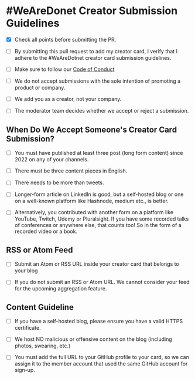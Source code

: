 # #WeAreDonet Creator Submission Guidelines

* [x] Check all points before submitting the PR.

* [ ] By submitting this pull request to add my creator card, I verify that I adhere to the #WeAreDotnet creator card submission guidelines.

* [ ] Make sure to follow our [Code of Conduct](https://github.com/wearedotnet/dotnet-creator-cards/blob/master/CODE_OF_CONDUCT.md) 

* [ ] We do not accept submissions with the sole intention of promoting a product or company.

* [ ]  We add you as a creator, not your company. 

* [ ]  The moderator team decides whether we accept or reject a submission.

## When Do We Accept Someone's Creator Card Submission? 

* [ ] You must have published at least three post (long form content) since 2022 on any of your channels. 

* [ ] There must be three content pieces in English. 

* [ ] There needs to be more than tweets. 

* [ ] Longer-form article on LinkedIn is good, but a self-hosted blog or one on a well-known platform like Hashnode, medium etc., is better. 

* [ ] Alternatively, you contributed with another form on a platform like YouTube, Twitch, Udemy or Pluralsight. If you have some recorded talks of conferences or anywhere else, that counts too! So in the form of a recorded video or a book. 

## RSS or Atom Feed 

* [ ] Submit an Atom or RSS URL inside your creator card that belongs to your blog 

* [ ] If you do not submit an RSS or Atom URL. We cannot consider your feed for the upcoming aggregation feature. 

## Content Guideline 

* [ ] If you have a self-hosted blog, please ensure you have a valid HTTPS certificate. 

* [ ] We host NO malicious or offensive content on the blog (including photos, swearing, etc.)

* [ ] You must add the full URL to your GitHub profile to your card, so we can assign it to the member account that used the same GitHub account for sign-up.
